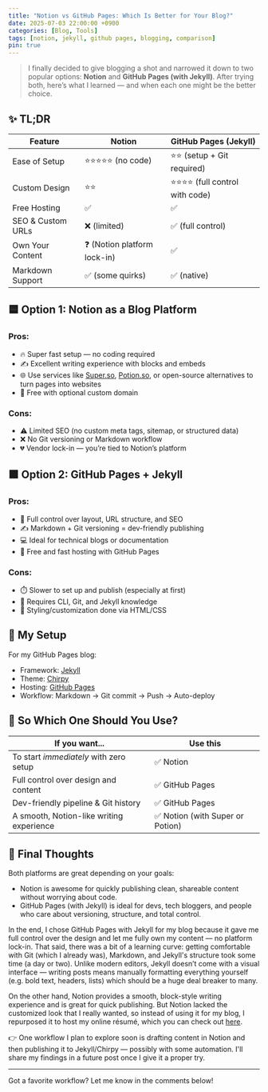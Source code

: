 ```yaml
---
title: "Notion vs GitHub Pages: Which Is Better for Your Blog?"
date: 2025-07-03 22:00:00 +0900
categories: [Blog, Tools]
tags: [notion, jekyll, github pages, blogging, comparison]
pin: true
---
```


> I finally decided to give blogging a shot and narrowed it down to two popular options: **Notion** and **GitHub Pages (with Jekyll)**. After trying both, here’s what I learned — and when each one might be the better choice.

## ✨ TL;DR

| Feature              | Notion                        | GitHub Pages (Jekyll)               |
|----------------------|-------------------------------|-------------------------------------|
| Ease of Setup        | ⭐⭐⭐⭐⭐ (no code)        | ⭐⭐ (setup + Git required)        |
| Custom Design        | ⭐⭐                          | ⭐⭐⭐⭐ (full control with code) |
| Free Hosting         | ✅                            | ✅                                  |
| SEO & Custom URLs    | ❌ (limited)                  | ✅ (full control)                   |
| Own Your Content     | ❓ (Notion platform lock-in)  | ✅                                  |
| Markdown Support     | ✅ (some quirks)              | ✅ (native)                         |

## 🟦 Option 1: Notion as a Blog Platform

### Pros:
- 🔥 Super fast setup — no coding required
- ✍️ Excellent writing experience with blocks and embeds
- 🌐 Use services like [Super.so](https://super.so), [Potion.so](https://potion.so), or open-source alternatives to turn pages into websites
- 💸 Free with optional custom domain

### Cons:
- ⚠️ Limited SEO (no custom meta tags, sitemap, or structured data)
- ❌ No Git versioning or Markdown workflow
- 💔 Vendor lock-in — you’re tied to Notion’s platform

## 🟪 Option 2: GitHub Pages + Jekyll

### Pros:
- 🧱 Full control over layout, URL structure, and SEO
- ✍️ Markdown + Git versioning = dev-friendly publishing
- 💻 Ideal for technical blogs or documentation
- 🚀 Free and fast hosting with GitHub Pages

### Cons:
- ⏱️ Slower to set up and publish (especially at first)
- 🧩 Requires CLI, Git, and Jekyll knowledge
- 💅 Styling/customization done via HTML/CSS

## 🔧 My Setup

For my GitHub Pages blog:
- Framework: [Jekyll](https://jekyllrb.com/)
- Theme: [Chirpy](https://github.com/cotes2020/jekyll-theme-chirpy)
- Hosting: [GitHub Pages](https://pages.github.com/)
- Workflow: Markdown → Git commit → Push → Auto-deploy

## 🤔 So Which One Should You Use?

| If you want...                                | Use this |
|-----------------------------------------------|----------|
| To start *immediately* with zero setup         | ✅ Notion |
| Full control over design and content           | ✅ GitHub Pages |
| Dev-friendly pipeline & Git history            | ✅ GitHub Pages |
| A smooth, Notion-like writing experience       | ✅ Notion (with Super or Potion) |

## 🧭 Final Thoughts

Both platforms are great depending on your goals:

- Notion is awesome for quickly publishing clean, shareable content without worrying about code.
- GitHub Pages (with Jekyll) is ideal for devs, tech bloggers, and people who care about versioning, structure, and total control.

In the end, I chose GitHub Pages with Jekyll for my blog because it gave me full control over the design and let me fully own my content — no platform lock-in. That said, there was a bit of a learning curve: getting comfortable with Git (which I already was), Markdown, and Jekyll's structure took some time (a day or two). Unlike modern editors, Jekyll doesn’t come with a visual interface — writing posts means manually formatting everything yourself (e.g. bold text, headers, lists) which should be a huge deal breaker to many.

On the other hand, Notion provides a smooth, block-style writing experience and is great for quick publishing. But Notion lacked the customized look that I really wanted, so instead of using it for my blog, I repurposed it to host my online résumé, which you can check out [here](https://believed-rainbow-38c.notion.site/John-Ju-Hyong-Kang-217b26f7e54f807b9728d094bcc5f639).

👉 One workflow I plan to explore soon is drafting content in Notion and then publishing it to Jekyll/Chirpy — possibly with some automation. I'll share my findings in a future post once I give it a proper try.

---

Got a favorite workflow? Let me know in the comments below!
